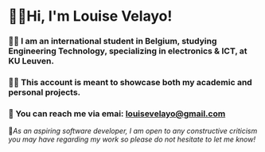 # 🙋‍♂️Hi, I'm Louise Velayo!

### 👨‍🎓 I am an international student in Belgium, studying Engineering Technology, specializing in electronics & ICT, at KU Leuven.

### 👨‍💻 This account is meant to showcase both my academic and personal projects.

### 📨 You can reach me via emai: louisevelayo@gmail.com



🔔*As an aspiring software developer, I am open to any constructive criticism you may have regarding my work so please do not hesitate to let me know!*
